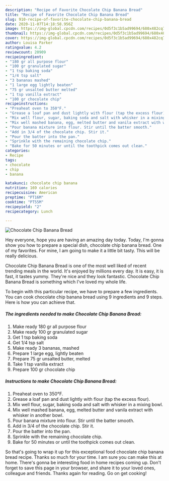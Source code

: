 ```yaml
---
description: "Recipe of Favorite Chocolate Chip Banana Bread"
title: "Recipe of Favorite Chocolate Chip Banana Bread"
slug: 910-recipe-of-favorite-chocolate-chip-banana-bread
date: 2020-11-07T14:18:58.956Z
image: https://img-global.cpcdn.com/recipes/0d5f3c1b5ad99694/680x482cq70/chocolate-chip-banana-bread-recipe-main-photo.jpg
thumbnail: https://img-global.cpcdn.com/recipes/0d5f3c1b5ad99694/680x482cq70/chocolate-chip-banana-bread-recipe-main-photo.jpg
cover: https://img-global.cpcdn.com/recipes/0d5f3c1b5ad99694/680x482cq70/chocolate-chip-banana-bread-recipe-main-photo.jpg
author: Louisa Parker
ratingvalue: 4.2
reviewcount: 20909
recipeingredient:
- "180 gr all purpose flour"
- "100 gr granulated sugar"
- "1 tsp baking soda"
- "1/4 tsp salt"
- "3 bananas mashed"
- "1 large egg lightly beaten"
- "75 gr unsalted butter melted"
- "1 tsp vanilla extract"
- "100 gr chocolate chip"
recipeinstructions:
- "Preaheat oven to 350°F."
- "Grease a loaf pan and dust lightly with flour (tap the excess flour)."
- "Mix well flour, sugar, baking soda and salt with whisker in a mixing bowl."
- "Mix well mashed banana, egg, melted butter and vanila extract with whisker in another bowl."
- "Pour banana mixture into flour. Stir until the batter smooth."
- "Add in 3/4 of the chocolate chip. Stir it."
- "Pour the batter into the pan."
- "Sprinkle with the remaining chocolate chip."
- "Bake for 50 minutes or until the toothpick comes out clean."
categories:
- Recipe
tags:
- chocolate
- chip
- banana

katakunci: chocolate chip banana 
nutrition: 169 calories
recipecuisine: American
preptime: "PT16M"
cooktime: "PT55M"
recipeyield: "2"
recipecategory: Lunch

---
```



![Chocolate Chip Banana Bread](https://img-global.cpcdn.com/recipes/0d5f3c1b5ad99694/680x482cq70/chocolate-chip-banana-bread-recipe-main-photo.jpg)

Hey everyone, hope you are having an amazing day today. Today, I'm gonna show you how to prepare a special dish, chocolate chip banana bread. One of my favorites. For mine, I am going to make it a little bit tasty. This will be really delicious.

Chocolate Chip Banana Bread is one of the most well liked of recent trending meals in the world. It's enjoyed by millions every day. It is easy, it is fast, it tastes yummy. They're nice and they look fantastic. Chocolate Chip Banana Bread is something which I've loved my whole life.




To begin with this particular recipe, we have to prepare a few ingredients. You can cook chocolate chip banana bread using 9 ingredients and 9 steps. Here is how you can achieve that.

<!--inarticleads1-->

##### The ingredients needed to make Chocolate Chip Banana Bread:

1. Make ready 180 gr all purpose flour
1. Make ready 100 gr granulated sugar
1. Get 1 tsp baking soda
1. Get 1/4 tsp salt
1. Make ready 3 bananas, mashed
1. Prepare 1 large egg, lightly beaten
1. Prepare 75 gr unsalted butter, melted
1. Take 1 tsp vanilla extract
1. Prepare 100 gr chocolate chip




<!--inarticleads2-->

##### Instructions to make Chocolate Chip Banana Bread:

1. Preaheat oven to 350°F.
1. Grease a loaf pan and dust lightly with flour (tap the excess flour).
1. Mix well flour, sugar, baking soda and salt with whisker in a mixing bowl.
1. Mix well mashed banana, egg, melted butter and vanila extract with whisker in another bowl.
1. Pour banana mixture into flour. Stir until the batter smooth.
1. Add in 3/4 of the chocolate chip. Stir it.
1. Pour the batter into the pan.
1. Sprinkle with the remaining chocolate chip.
1. Bake for 50 minutes or until the toothpick comes out clean.




So that's going to wrap it up for this exceptional food chocolate chip banana bread recipe. Thanks so much for your time. I am sure you can make this at home. There's gonna be interesting food in home recipes coming up. Don't forget to save this page in your browser, and share it to your loved ones, colleague and friends. Thanks again for reading. Go on get cooking!
